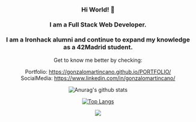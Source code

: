 <div align="center"/>
<h3> Hi World! 👋 <br/> <br/> 
  I am a Full Stack Web Developer. <br/>  <br/> 
  I am a Ironhack alumni and continue to expand my knowledge as a 42Madrid student.
</h3>
  

Get to know me better by checking:

Portfolio:   https://gonzalomartincano.github.io/PORTFOLIO/ <br/> 
SocialMedia: https://www.linkedin.com/in/gonzalomartincano/




![Anurag's github stats](https://github-readme-stats.vercel.app/api?username=gonzalomartincano&count_private=true&show_icons=true&hide_border=black)


[![Top Langs](https://github-readme-stats.vercel.app/api/top-langs/?username=gonzalomartincano&layout=compact&hide_border=black)](https://github.com/gonzalomartincano/github-readme-stats)

<img src="https://www.google.es/url?sa=i&url=https%3A%2F%2Fen.wikipedia.org%2Fwiki%2FReact_(web_framework)&psig=AOvVaw1F-Ge6MDA2CZtJ10t5xiEY&ust=1605789618458000&source=images&cd=vfe&ved=0CAIQjRxqFwoTCOi_j9GOjO0CFQAAAAAdAAAAABAD">
